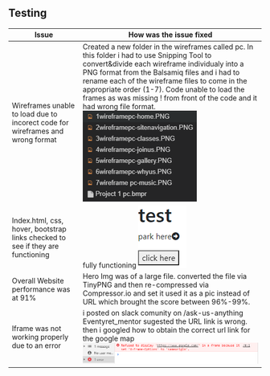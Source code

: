 ## Testing

**Issue**       |       **How was the issue fixed** 
----------------|-------------------------------------|
Wireframes unable to load due to incorect code for wireframes and wrong format | Created a new folder in the wireframes called pc. In this folder i had to use Snipping Tool to convert&divide each wireframe individualy into a PNG format from the Balsamiq files and i had to rename each of the wireframe files to come in the appropriate order (1-7). Code unable to load the frames as was missing ! from front of the code and it had wrong file format. ![test](/assets/testings/PNG.PNG)
Index.html, css, hover, bootstrap links checked to see if they are functioning | fully functioning ![test](/assets/testings/links.PNG)
Overall Website performance was at 91% | Hero Img was of a large file. converted the file via TinyPNG and then re-compressed via Compressor.io and set it used it as a pic instead of URL which brought the score between 96%-99%.
Iframe was not working properly due to an error | i posted on slack comunity on /ask-us-anything Eventyret_mentor sugested the URL link is wrong. then i googled how to obtain the correct url link for the google map ![test](/assets/testings/error1-iframe.PNG)